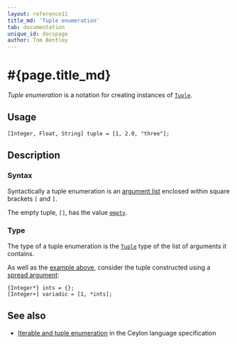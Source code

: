 ```yaml
---
layout: reference11
title_md: 'Tuple enumeration'
tab: documentation
unique_id: docspage
author: Tom Bentley
---
```


# #{page.title_md}

_Tuple enumeration_ is a notation for creating instances of
[`Tuple`](#{site.urls.apidoc_1_1}/Tuple.type.html).

## Usage 

<!-- try: -->
    [Integer, Float, String] tuple = [1, 2.0, "three"];

## Description

### Syntax

Syntactically a tuple enumeration is an 
[argument list](../argument-list/) enclosed 
within square brackets `[` and `]`.

The empty tuple, `[]`, has the value 
[`empty`](#{site.urls.apidoc_1_1}/index.html#empty).

### Type

The type of a tuple enumeration is the 
[`Tuple`](#{site.urls.apidoc_1_1}/Tuple.type.html) 
type of the list of arguments it contains.

As well as the [example above](#usage), consider
the tuple constructed using a [
spread argument](../argument-list#spread_argument):

<!-- try: -->
    {Integer*} ints = {};
    [Integer+] variadic = [1, *ints];

## See also

* [Iterable and tuple enumeration](#{site.urls.spec_current}#enumeration) 
  in the Ceylon language specification
